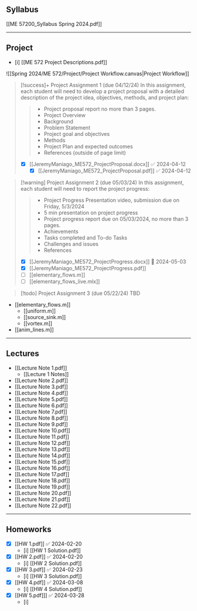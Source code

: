 ## Syllabus
[[ME 57200_Syllabus Spring 2024.pdf]]

---
## Project
- [i] [[ME 572 Project Descriptions.pdf]]

![[Spring 2024/ME 572/Project/Project Workflow.canvas|Project Workflow]]

> [!success]+ Project Assignment 1 (due 04/12/24)
> In this assignment, each student will need to develop a project proposal with a detailed description of the project idea, objectives, methods, and project plan:
>>- Project proposal report no more than 3 pages.
>>- Project Overview
>>- Background
>>- Problem Statement
>>- Project goal and objectives
>>- Methods
>>- Project Plan and expected outcomes
>>- References (outside of page limit)
>- [x] [[JeremyManiago_ME572_ProjectProposal.docx]] ✅ 2024-04-12
>	- [x] [[JeremyManiago_ME572_ProjectProposal.pdf]] ✅ 2024-04-12


> [!warning] Project Assignment 2 (due 05/03/24)
> In this assignment, each student will need to report the project progress:
>>- Project Progress Presentation video, submission due on Friday, 5/3/2024  
>>- 5 min presentation on project progress  
>>- Project progress report due on 05/03/2024, no more than 3 pages.  
>>- Achievements  
>>- Tasks completed and To-do Tasks  
>>- Challenges and issues  
>>- References
>- [x]  [[JeremyManiago_ME572_ProjectProgress.docx]] 📅 2024-05-03 
>	- [x] [[JeremyManiago_ME572_ProjectProgress.pdf]]
>- [ ]  [[elementary_flows.m]]
>- [ ]  [[elementary_flows_live.mlx]]


> [!todo] Project Assignment 3 (due 05/22/24)
> TBD

- [[elementary_flows.m]]
	- [[uniform.m]]
	- [[source_sink.m]]
	- [[vortex.m]]
- [[anim_lines.m]]

---
## Lectures
- [[Lecture Note 1.pdf]]
	- [[Lecture 1 Notes]]
- [[Lecture Note 2.pdf]]
- [[Lecture Note 3.pdf]]
- [[Lecture Note 4.pdf]]
- [[Lecture Note 5.pdf]]
- [[Lecture Note 6.pdf]]
- [[Lecture Note 7.pdf]]
- [[Lecture Note 8.pdf]]
- [[Lecture Note 9.pdf]]
- [[Lecture Note 10.pdf]]
- [[Lecture Note 11.pdf]]
- [[Lecture Note 12.pdf]]
- [[Lecture Note 13.pdf]]
- [[Lecture Note 14.pdf]]
- [[Lecture Note 15.pdf]]
- [[Lecture Note 16.pdf]]
- [[Lecture Note 17.pdf]]
- [[Lecture Note 18.pdf]]
- [[Lecture Note 19.pdf]]
- [[Lecture Note 20.pdf]]
- [[Lecture Note 21.pdf]]
- [[Lecture Note 22.pdf]]


---
## Homeworks
- [x] [[HW 1.pdf]] ✅ 2024-02-20
	- [i] [[HW 1 Solution.pdf]]
- [x] [[HW 2.pdf]] ✅ 2024-02-20
	- [i] [[HW 2 Solution.pdf]]
- [x] [[HW 3.pdf]] ✅ 2024-02-23
	- [i] [[HW 3 Solution.pdf]]
- [x] [[HW 4.pdf]] ✅ 2024-03-08
	- [i] [[HW 4 Solution.pdf]] 
- [x] [[HW 5.pdf]]] ✅ 2024-03-28
	- [i] 